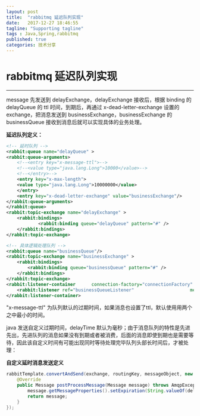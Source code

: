 ```yaml
---
layout: post
title:  "rabbitmq 延迟队列实现"
date:   2017-12-27 18:46:55
tagline: "Supporting tagline"
tags : Java,Spring,rabbitmq
published: true
categories: 技术分享
---
```

# rabbitmq 延迟队列实现
---
message 先发送到 delayExchange，delayExchange 接收后，根据 binding 的 delayQueue 的 ttl 时间，到期后，再通过 x-dead-letter-exchange 设置的 exchange，把消息发送到 businessExchange，businessExchange 的 businessQueue 接收到消息后就可以实现具体的业务处理。   

**延迟队列定义：**   

``` xml
<!-- 延时队列 -->
<rabbit:queue name="delayQueue" > 
<rabbit:queue-arguments> 
	<!--<entry key="x-message-ttl">--> 		
	<!--<value type="java.lang.Long">10000</value>--> 	
	<!--</entry>--> 	
	<entry key="x-max-length"> 		
	<value type="java.lang.Long">10000000</value> 	
	</entry> 	
	<entry key="x-dead-letter-exchange" value="businessExchange"/> 
</rabbit:queue-arguments> 
</rabbit:queue> 
<rabbit:topic-exchange name="delayExchange" > 
	<rabbit:bindings> 
			<rabbit:binding queue="delayQueue" pattern="#" /> 
	</rabbit:bindings> 
</rabbit:topic-exchange>  

<!-- 具体逻辑处理队列 --> 
<rabbit:queue name="businessQueue"/> 
<rabbit:topic-exchange name="businessExchange" > 
	<rabbit:bindings> 		
		<rabbit:binding queue="businessQueue" pattern="#" /> 	
	</rabbit:bindings> 
</rabbit:topic-exchange> 
<rabbit:listener-container 		connection-factory="connectionFactory" concurrency="2" prefetch="2"> 
	<rabbit:listener ref="businessQueueListener" 					 method="listen" queue-names="businessQueue" /> 
</rabbit:listener-container>
```

"x-message-ttl" 为队列默认的过期时间，如果消息也设置了ttl，默认使用用两个之中最小的时间。

java 发送自定义过期时间，delayTime 默认为毫秒；由于消息队列的特性是先进先出，先进队列的消息如果没有到期或者被消费，后面的消息即使到期也是需要等待，因此该自定义时间有可能出现同时等待处理完毕队列头部长时间后，才被处理：   

**自定义延时消息发送定义**

``` java
rabbitTemplate.convertAndSend(exchange, routingKey, messageObject, new MessagePostProcessor() { 	
	@Override 	
	public Message postProcessMessage(Message message) throws AmqpException { 		
		message.getMessageProperties().setExpiration(String.valueOf(delayTime)); 
		return message; 	
	} 
});
```
